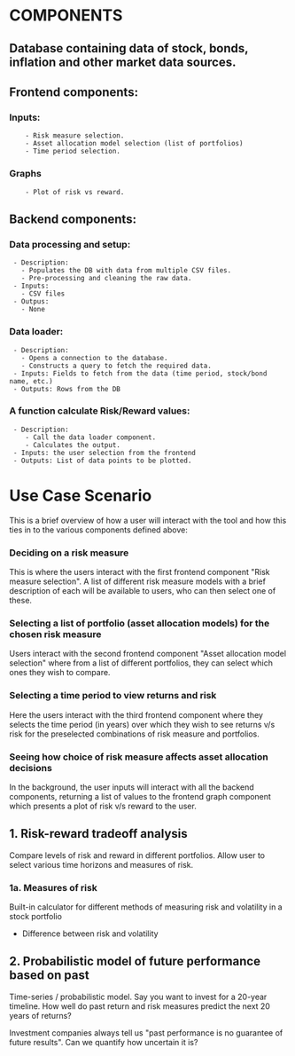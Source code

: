 # COMPONENTS

## Database containing data of stock, bonds, inflation and other market data sources.
## Frontend components:
   ### Inputs:
        - Risk measure selection.
        - Asset allocation model selection (list of portfolios)
        - Time period selection.
   ### Graphs
        - Plot of risk vs reward.
## Backend components:
   ### Data processing and setup:
     - Description:
       - Populates the DB with data from multiple CSV files.
       - Pre-processing and cleaning the raw data.
     - Inputs:
       - CSV files
     - Outpus:
       - None
   ### Data loader:
     - Description:
       - Opens a connection to the database.
       - Constructs a query to fetch the required data.
     - Inputs: Fields to fetch from the data (time period, stock/bond name, etc.)
     - Outputs: Rows from the DB
   ### A function calculate Risk/Reward values:
     - Description:
        - Call the data loader component.
        - Calculates the output.
     - Inputs: the user selection from the frontend
     - Outputs: List of data points to be plotted.

# Use Case Scenario

This is a brief overview of how a user will interact with the tool and how this ties in to the various components defined above:

### Deciding on a risk measure 
This is where the users interact with the first frontend component "Risk measure selection". A list of different risk measure models with a brief description of each will be available to users, who can then select one of these.  

### Selecting a list of portfolio (asset allocation models) for the chosen risk measure
Users interact with the second frontend component "Asset allocation model selection" where from a list of different portfolios, they can select which ones they wish to compare.

### Selecting a time period to view returns and risk 
Here the users interact with the third frontend component where they selects the time period (in years) over which they wish to see returns v/s risk for the preselected combinations of risk measure and portfolios. 

### Seeing how choice of risk measure affects asset allocation decisions
In the background, the user inputs will interact with all the backend components, returning a list of values to the frontend graph component which presents a plot of risk v/s reward to the user.


## 1. Risk-reward tradeoff analysis

Compare levels of risk and reward in different portfolios. Allow user to select various time horizons and measures of risk.

### 1a. Measures of risk

Built-in calculator for different methods of measuring risk and volatility in a stock portfolio
- Difference between risk and volatility

## 2. Probabilistic model of future performance based on past

Time-series / probabilistic model. Say you want to invest for a 20-year timeline. How well do past return and risk measures predict the next 20 years of returns?

Investment companies always tell us "past performance is no guarantee of future results". Can we quantify how uncertain it is?
